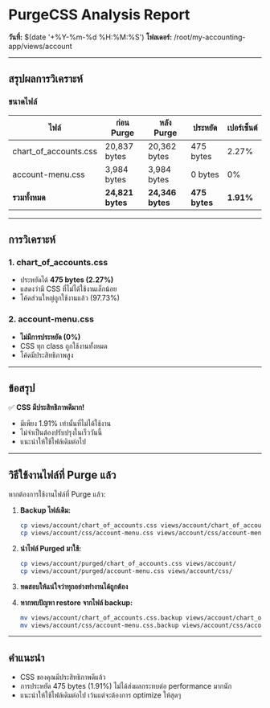 # PurgeCSS Analysis Report
**วันที่:** $(date '+%Y-%m-%d %H:%M:%S')
**โฟลเดอร์:** /root/my-accounting-app/views/account

---

## สรุปผลการวิเคราะห์

### ขนาดไฟล์

| ไฟล์ | ก่อน Purge | หลัง Purge | ประหยัด | เปอร์เซ็นต์ |
|------|------------|-----------|---------|-------------|
| chart_of_accounts.css | 20,837 bytes | 20,362 bytes | 475 bytes | 2.27% |
| account-menu.css | 3,984 bytes | 3,984 bytes | 0 bytes | 0% |
| **รวมทั้งหมด** | **24,821 bytes** | **24,346 bytes** | **475 bytes** | **1.91%** |

---

## การวิเคราะห์

### 1. **chart_of_accounts.css**
- ประหยัดได้ **475 bytes (2.27%)**
- แสดงว่ามี CSS ที่ไม่ได้ใช้งานเล็กน้อย
- โค้ดส่วนใหญ่ถูกใช้งานแล้ว (97.73%)

### 2. **account-menu.css**
- **ไม่มีการประหยัด (0%)**
- CSS ทุก class ถูกใช้งานทั้งหมด
- โค้ดมีประสิทธิภาพสูง

---

## ข้อสรุป

✅ **CSS มีประสิทธิภาพดีมาก!** 
- มีเพียง 1.91% เท่านั้นที่ไม่ได้ใช้งาน
- ไม่จำเป็นต้องปรับปรุงในเร็ววันนี้
- แนะนำให้ใช้ไฟล์เดิมต่อไป

---

## วิธีใช้งานไฟล์ที่ Purge แล้ว

หากต้องการใช้งานไฟล์ที่ Purge แล้ว:

1. **Backup ไฟล์เดิม:**
   ```bash
   cp views/account/chart_of_accounts.css views/account/chart_of_accounts.css.backup
   cp views/account/css/account-menu.css views/account/css/account-menu.css.backup
   ```

2. **นำไฟล์ Purged มาใช้:**
   ```bash
   cp views/account/purged/chart_of_accounts.css views/account/
   cp views/account/purged/account-menu.css views/account/css/
   ```

3. **ทดสอบให้แน่ใจว่าทุกอย่างทำงานได้ถูกต้อง**

4. **หากพบปัญหา restore จากไฟล์ backup:**
   ```bash
   mv views/account/chart_of_accounts.css.backup views/account/chart_of_accounts.css
   mv views/account/css/account-menu.css.backup views/account/css/account-menu.css
   ```

---

## คำแนะนำ

- CSS ของคุณมีประสิทธิภาพดีแล้ว
- การประหยัด 475 bytes (1.91%) ไม่ได้ส่งผลกระทบต่อ performance มากนัก
- แนะนำให้ใช้ไฟล์เดิมต่อไป เว้นแต่จะต้องการ optimize ให้สุดๆ
